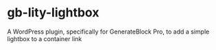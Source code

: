 # gb-lity-lightbox
A WordPress plugin, specifically for GenerateBlock Pro, to add a simple lightbox to a container link 
